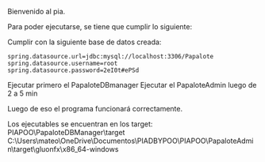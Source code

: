 Bienvenido al pia.

Para poder ejecutarse, se tiene que cumplir lo siguiente:

Cumplir con la siguiente base de datos creada: 

    spring.datasource.url=jdbc:mysql://localhost:3306/Papalote
    spring.datasource.username=root
    spring.datasource.password=2eI0t#ePSd

Ejecutar primero el PapaloteDBmanager
Ejecutar el PapaloteAdmin luego de 2 a 5 min

Luego de eso el programa funcionará correctamente.

Los ejecutables se encuentran en los target:
    PIAPOO\PapaloteDBManager\target
    C:\Users\mateo\OneDrive\Documentos\PIADBYPOO\PIAPOO\PapaloteAdmin\target\gluonfx\x86_64-windows
